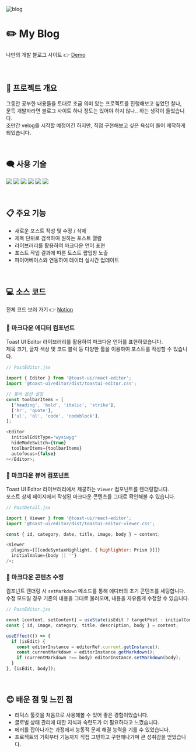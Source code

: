 ![blog](https://user-images.githubusercontent.com/110226567/219267513-bf2ba964-d65a-45ef-8996-88942cd60e8a.png)

# ✏️ My Blog

나만의 개발 블로그 사이트 👉 [Demo](https://jone-dev-blog.netlify.app)

<br />

## 📢 프로젝트 개요

그동안 공부한 내용들을 토대로 조금 의미 있는 프로젝트를 진행해보고 싶었던 찰나,<br />
문득 개발자라면 블로그 사이트 하나 정도는 있어야 하지 않나.. 하는 생각이 들었습니다.<br />
조만간 velog를 시작할 예정이긴 하지만, 직접 구현해보고 싶은 욕심이 들어 제작하게 되었습니다.

<br />

## 🗨️ 사용 기술

<p>
  <img src="https://img.shields.io/badge/React-61DAFB?style=flat-square&logo=React&logoColor=black"/>
  <img src="https://img.shields.io/badge/React Router-CA4245?style=flat-square&logo=ReactRouter&logoColor=white"/>
  <img src="https://img.shields.io/badge/React Query-FF4154?style=flat-square&logo=ReactQuery&logoColor=white"/>
  <img src="https://img.shields.io/badge/Redux Toolkit-764ABC?style=flat-square&logo=Redux&logoColor=white"/>
  <img src="https://img.shields.io/badge/PostCSS-DD3A0A?style=flat-square&logo=PostCSS&logoColor=white"/>
  <img src="https://img.shields.io/badge/Firebase-FFCA28?style=flat-square&logo=Firebase&logoColor=white"/>
</p>

<br />

## 📋 주요 기능

- 새로운 포스트 작성 및 수정 / 삭제
- 제목 단위로 검색하여 원하는 포스트 열람
- 라이브러리를 활용하여 마크다운 언어 표현
- 포스트 작업 결과에 따른 토스트 팝업창 노출
- 파이어베이스와 연동하여 데이터 실시간 업데이트

<br />

## 💻 소스 코드

전체 코드 보러 가기 👉 [Notion](https://imjone.notion.site/Blog-1069c963a9d646368e3415bff6739ac7)

### 📍 마크다운 에디터 컴포넌트

Toast UI Editor 라이브러리를 활용하여 마크다운 언어를 표현하였습니다.<br />
제목 크기, 글자 색상 및 코드 블럭 등 다양한 툴을 이용하여 포스트를 작성할 수 있습니다.

```javascript
// PostEditor.jsx

import { Editor } from '@toast-ui/react-editor';
import '@toast-ui/editor/dist/toastui-editor.css';

// 툴바 옵션 설정
const toolbarItems = [
  ['heading', 'bold', 'italic', 'strike'],
  ['hr', 'quote'],
  ['ul', 'ol', 'code', 'codeblock'],
];

<Editor
  initialEditType="wysiwyg"
  hideModeSwitch={true}
  toolbarItems={toolbarItems}
  autofocus={false}
></Editor>;
```

### 📍 마크다운 뷰어 컴포넌트

Toast UI Editor 라이브러리에서 제공하는 `Viewer` 컴포넌트를 렌더링합니다.<br />
포스트 상세 페이지에서 작성된 마크다운 콘텐츠를 그대로 확인해볼 수 있습니다.

```javascript
// PostDetail.jsx

import { Viewer } from '@toast-ui/react-editor';
import '@toast-ui/editor/dist/toastui-editor-viewer.css';

const { id, category, date, title, image, body } = content;

<Viewer
  plugins={[[codeSyntaxHighlight, { highlighter: Prism }]]}
  initialValue={body || ''}
/>;
```

### 📍 마크다운 콘텐츠 수정

컴포넌트 렌더링 시 `setMarkdown` 메소드를 통해 에디터의 초기 콘텐츠를 세팅합니다.<br />
수정 모드일 경우 기존의 내용을 그대로 불러오며, 내용을 자유롭게 수정할 수 있습니다.

```javascript
// PostEditor.jsx

const [content, setContent] = useState(isEdit ? targetPost : initialContent);
const { id, image, category, title, description, body } = content;

useEffect(() => {
  if (isEdit) {
    const editorInstance = editorRef.current.getInstance();
    const currentMarkdown = editorInstance.getMarkdown();
    if (currentMarkdown !== body) editorInstance.setMarkdown(body);
  }
}, [isEdit, body]);
```

<br />

## 😊 배운 점 및 느낀 점

- 리덕스 툴킷을 처음으로 사용해볼 수 있어 좋은 경험이었습니다.
- 글로벌 상태 관리에 대한 지식과 숙련도가 더 필요하다고 느꼈습니다.
- 에러를 잡아나가는 과정에서 능동적 문제 해결 능력을 기를 수 있었습니다.
- 프로젝트의 기획부터 기능까지 직접 고민하고 구현해나가며 큰 성취감을 얻었습니다.
